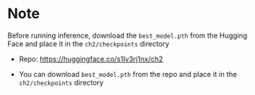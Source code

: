 # Note

Before running inference, download the `best_model.pth` from the Hugging Face and place it in the `ch2/checkpoints` directory

- Repo: https://huggingface.co/s1lv3rj1nx/ch2

- You can download `best_model.pth` from the repo and place it in the `ch2/checkpoints` directory

